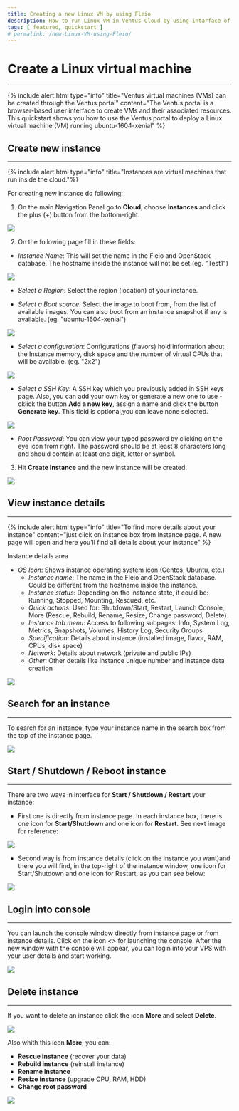 ```yaml
---
title: Creating a new Linux VM by using Fleio
description: How to run Linux VM in Ventus Cloud by using intarface of Fleio
tags: [ featured, quickstart ]
# permalink: /new-Linux-VM-using-Fleio/
---
```

# Create a Linux virtual machine
---

{% include alert.html type="info" title="Ventus virtual machines (VMs) can be created through the Ventus portal" content="The Ventus portal is a browser-based user interface to create VMs and their associated resources. This quickstart shows you how to use the Ventus portal to deploy a Linux virtual machine (VM) running ubuntu-1604-xenial" %}

## Create new instance
---

{% include alert.html type="info" title="Instances are virtual machines that run inside the cloud."%}

For creating new instance do following:

1. On the main Navigation Panal go to **Cloud**, choose **Instances** and  click the plus (+) button from the bottom-right.  

![](../../assets/img/new-linux-vm-fl/instances-fleio1.png)

2. On the following page fill in these fields:

- *Instance Name*: 
This will set the name in the Fleio and OpenStack database. The hostname inside the instance will not be set.(eg. "Test1")

![](../../assets/img/new-linux-vm-fl/instances-fleio2.png)

- *Select a Region*: 
Select the region (location) of your instance.

- *Select a Boot source*: 
Select the image to boot from, from the list of available images. You can also boot from an instance snapshot if any is available. (eg. "ubuntu-1604-xenial")

![](../../assets/img/new-linux-vm-fl/instances-fleio3.png)

- *Select a configuration*: 
Configurations (flavors) hold information about the Instance memory, disk space and the number of virtual CPUs that will be available. (eg. "2x2")

![](../../assets/img/new-linux-vm-fl/instances-fleio4.png)

- *Select a SSH Key*: 
A SSH key which you previously added in SSH keys page. Also, you can add your own key or generate a new one to use - cklick the button **Add a new key**, assign a name and click the button **Generate key**. 
This field is optional,you can leave none selected. 

![](../../assets/img/new-linux-vm-fl/instances-fleio5.png)

- *Root Password*: 
    You can view your typed password by clicking on the eye icon from right. The password should be at least 8 characters long and should contain at least one digit, letter or symbol.


3. Hit **Create Instance** and the new instance will be created.

![](../../assets/img/new-linux-vm-fl/instances-fleio6.png)

## View instance details
---

{% include alert.html type="info" title="To find more details about your instance" content="just click on instance box from Instance page. A new page will open and here you’ll find all details about your instance" %}

Instance details area

- *OS Icon*: Shows instance operating system icon (Centos, Ubuntu, etc.)
    - *Instance name*: The name in the Fleio and OpenStack database. Could be different from the hostname inside the instance.
    - *Instance status*: Depending on the instance state, it could be: Running, Stopped, Mounting, Rescued, etc.
    - *Quick actions*: Used for: Shutdown/Start, Restart, Launch Console, More (Rescue, Rebuild, Rename, Resize, Change password, Delete).
    - *Instance tab menu*: Access to following subpages: Info, System Log, Metrics, Snapshots, Volumes, History Log, Security Groups
    - *Specification*: Details about instance (installed image, flavor, RAM, CPUs, disk space)
    - *Network*: Details about network (private and public IPs)
    - *Other*: Other details like instance unique number and instance data creation

![](../../assets/img/new-linux-vm-fl/instances-fleio7.png)

## Search for an instance
---

To search for an instance, type your instance name in the search box from the top of the instance page.

![](../../assets/img/new-linux-vm-fl/instances-fleio8.png)

## Start / Shutdown / Reboot instance
---

There are two ways in interface for **Start / Shutdown / Restart** your instance:

- First one is directly from instance page. In each instance box, there is one icon for **Start/Shutdown** and one icon for **Restart**. See next image for reference:

![](../../assets/img/new-linux-vm-fl/instances-fleio9.png)

- Second way is from instance details (click on the instance you want)and there you will find, in the top-right of the instance window, one icon for Start/Shutdown and one icon for Restart, as you can see below:

![](../../assets/img/new-linux-vm-fl/instances-fleio10.png)

## Login into console
---

You can launch the console window directly from instance page or from instance details. Click on the icon *<>*  for launching the console.
After the new window with the console will appear, you can login into your VPS with your user details and start working.

![](../../assets/img/new-linux-vm-fl/instances-fleio11.png)

## Delete instance
___

If you want to delete an instance click the icon **More** and select **Delete**.

![](../../assets/img/new-linux-vm-fl/instances-fleio12.png)

Also whith this icon **More**, you can:
 - **Rescue instance** (recover your data)
 - **Rebuild instance** (reinstall instance)
 - **Rename instance**
 - **Resize instance** (upgrade CPU, RAM, HDD)
 - **Change root password**

![](../../assets/img/new-linux-vm-fl/instances-fleio13.png)
